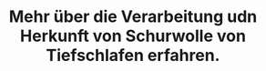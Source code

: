 ---
order: 30
href: /wolle
value: Schurwolle
title: Mehr über die Verarbeitung udn Herkunft von Schurwolle von Tiefschlafen erfahren.
external: false
navigation: true
footer: false
---